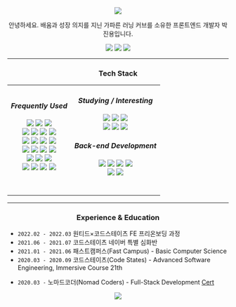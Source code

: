 <div align="center">
  <a href="#"><img src="https://capsule-render.vercel.app/api?type=waving&color=_hexcode&height=100&section=header&text=dev.jinyongp&desc=Front-end%20Developer&descAlignY=80&fontSize=50&fontColor=ccc&fontAlignY=40" /></a>
  
  <p>안녕하세요. 배움과 성장 의지를 지닌 가파른 러닝 커브를 소유한 프론트엔드 개발자 박진용입니다.</p>
  
  <div>
    <a href="mailto:dev.jinyongp@gmail.com"><img src="https://img.shields.io/badge/-Gmail-EA4335?logo=gmail&logoColor=white&style=flat" /></a>
    <a href="https://jinyongp.dev"><img src="https://img.shields.io/badge/-Dev Blog-003E54?logo=devpost&logoColor=white&style=flat" /></a>
    <a href="#"><img src="https://hits.seeyoufarm.com/api/count/incr/badge.svg?url=https%3A%2F%2Fgithub.com%2Fjinyongp%2Fhit-counter&count_bg=%2340433E&title_bg=%23181717&icon=github.svg&icon_color=%23E7E7E7&title=Visits&edge_flat=false"/></a>
  </div>
  
  <hr />
  
  <h3>Tech Stack</h3>
  
  <table>
  <tr align="center">
  <td>
  <h4><i>Frequently Used</i></h4>
  <div>
    <a href="#"><img src="https://img.shields.io/badge/-React.js / RN-61DAFB?logo=react&logoColor=white&style=flat" /></a>
    <a href="#"><img src="https://img.shields.io/badge/-Modern JS-F7DF1E?logo=javascript&logoColor=white&style=flat" /></a>
    <a href="#"><img src="https://img.shields.io/badge/-TypeScript-3178C6?logo=typescript&logoColor=white&style=flat" /></a>
  </div>

  <div>
    <a href="#"><img src="https://img.shields.io/badge/-Styled Components-DB7093?logo=styledcomponents&logoColor=white&style=flat" /></a>
    <a href="#"><img src="https://img.shields.io/badge/-Tailwind CSS-06B6D4?logo=tailwindcss&logoColor=white&style=flat" /></a>
    <a href="#"><img src="https://img.shields.io/badge/-Webpack-8DD6F9?logo=webpack&logoColor=white&style=flat" /></a>
    <a href="#"><img src="https://img.shields.io/badge/-Babel-F9DC3E?logo=babel&logoColor=white&style=flat" /></a>
  </div>

  <div>
    <a href="#"><img src="https://img.shields.io/badge/-Apollo GraphQL-311C87?logo=apollographql&logoColor=white&style=flat" /></a>
    <a href="#"><img src="https://img.shields.io/badge/-WebRTC-333333?logo=webrtc&logoColor=white&style=flat" /></a>
    <a href="#"><img src="https://img.shields.io/badge/-SocketIO-010101?logo=socketdotio&logoColor=white&style=flat" /></a>
    <a href="#"><img src="https://img.shields.io/badge/-JWT-000000?logo=jsonwebtokens&logoColor=white&style=flat" /></a>
  </div>

  <div>
    <a href="#"><img src="https://img.shields.io/badge/-Github Actions-2088FF?logo=githubactions&logoColor=white&style=flat" /></a>
    <a href="#"><img src="https://img.shields.io/badge/-Netlify-00C7B7?logo=netlify&logoColor=white&style=flat" /></a>
    <a href="#"><img src="https://img.shields.io/badge/-Heroku-430098?logo=heroku&logoColor=white&style=flat" /></a>
    <a href="#"><img src="https://img.shields.io/badge/-Vercel-000000?logo=vercel&logoColor=white&style=flat" /></a>
  </div>

  <div>
    <a href="#"><img src="https://img.shields.io/badge/-GCP-4285F4?logo=googlecloud&logoColor=white&style=flat" /></a>
    <a href="#"><img src="https://img.shields.io/badge/-AWS EC2|S3|RDS-232F3E?logo=amazonaws&logoColor=white&style=flat" /></a>
    <a href="#"><img src="https://img.shields.io/badge/-Serverless-FD5750?logo=serverless&logoColor=white&style=flat" /></a>
  </div>

  <div>
    <a href="#"><img src="https://img.shields.io/badge/-ESLint-4B32C3?logo=eslint&logoColor=white&style=flat" /></a>
    <a href="#"><img src="https://img.shields.io/badge/-Prettier-F7B93E?logo=prettier&logoColor=white&style=flat" /></a>
    <a href="#"><img src="https://img.shields.io/badge/-VSCode-007ACC?logo=visualstudiocode&logoColor=white&style=flat" /></a>
    <a href="#"><img src="https://img.shields.io/badge/-Chrome DevTools-4285F4?logo=googlechrome&logoColor=white&style=flat" /></a>
  </div>
    
  <h6></h6>
  </td>
  <td>
  <h4><i>Studying / Interesting</i></h4>
  <div>
    <a href="#"><img src="https://img.shields.io/badge/-Vue.js-4FC08D?logo=vuedotjs&logoColor=white&style=flat" /></a>
    <a href="#"><img src="https://img.shields.io/badge/-React 18-61DAFB?logo=react&logoColor=white&style=flat" /></a>
    <a href="#"><img src="https://img.shields.io/badge/-Next.js-000000?logo=nextdotjs&logoColor=white&style=flat" /></a>
  </div> 
  <div>
    <a href="#"><img src="https://img.shields.io/badge/-D3.js-F9A03C?logo=d3dotjs&logoColor=white&style=flat" /></a>
    <a href="#"><img src="https://img.shields.io/badge/-HTML5 Canvas-E34F26?logo=html5&logoColor=white&style=flat" /></a>
    <a href="#"><img src="https://img.shields.io/badge/-Framer Motion-0055FF?logo=framer&logoColor=white&style=flat" /></a>
  </div>

  <h4><i>Back-end Development</i></h4>
  <div>
    <a href="#"><img src="https://img.shields.io/badge/-Node.js-339933?logo=nodedotjs&logoColor=white&style=flat" /></a>
    <a href="#"><img src="https://img.shields.io/badge/-Express-000000?logo=express&logoColor=white&style=flat" /></a>
    <a href="#"><img src="https://img.shields.io/badge/-RestAPI-000000?&style=flat" /></a>
    <a href="#"><img src="https://img.shields.io/badge/-GraphQL-E10098?logo=graphql&logoColor=white&style=flat" /></a>
  </div>
  <div>
    <a href="#"><img src="https://img.shields.io/badge/-PostgreSQL-4169E1?logo=postgresql&logoColor=white&style=flat" /></a>
    <a href="#"><img src="https://img.shields.io/badge/-Prisma-2D3748?logo=prisma&logoColor=white&style=flat" /></a>
  </div>
    
  <h6></h6>
  </td>
  </tr>
  </table>
  
  <hr />
  
  <h3>Experience & Education</h3>
  
  <div align="left">
    <ul>
      <li><code>2022.02 - 2022.03</code> 원티드×코드스테이츠 FE 프리온보딩 과정</li>
      <li><code>2021.06 - 2021.07</code> 코드스테이츠 네이버 특별 심화반</li>
      <li><code>2021.01 - 2021.06</code> 패스트캠퍼스(Fast Campus) - Basic Computer Science</li>
      <li><code>2020.03 - 2020.09</code> 코드스테이츠(Code States) - Advanced Software Engineering, Immersive Course 21th</li>
    </ul>
    <ul>
      <li><code>2020.03 -</code> 노마드코더(Nomad Coders) - Full-Stack Development <a href="https://nomadcoders.co/users/jinyongp">Cert</a></li>
    </ul>
  </div>
  
  <a href="#"><img src="https://capsule-render.vercel.app/api?type=waving&color=_hexcode&height=100&section=footer" /></a>
</div>
<!-- https://shields.io -->
<!-- https://simpleicons.org -->
<!-- https://github.com/kyechan99/capsule-render -->
